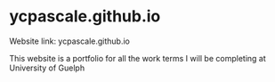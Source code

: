 # ycpascale.github.io
Website link: ycpascale.github.io

This website is a portfolio for all the work terms I will be completing at University of Guelph
